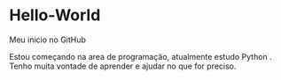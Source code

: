 # Hello-World
Meu inicio no GitHub

Estou começando na area de programação, atualmente estudo Python . Tenho muita vontade de aprender e ajudar no que for preciso.
